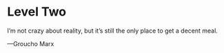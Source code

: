 # Level Two



I’m not crazy about reality, but it’s still the only place to get a decent meal.

—Groucho Marx

